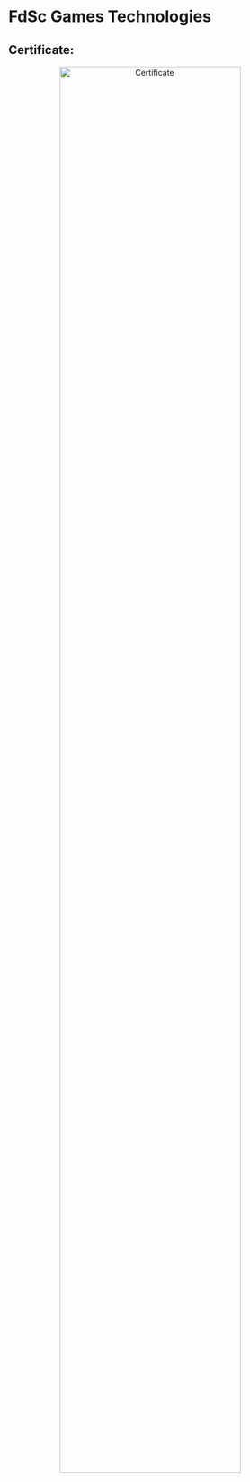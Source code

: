 <h1>FdSc Games Technologies</h1>

<h2>Certificate:</h2>

<p align="center">
<img src="https://cdn.imgpile.com/f/TJZm44c_xl.jpg" height="80%" width="80%" alt="Certificate"/>
<br />
<br />
